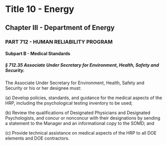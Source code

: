 
# Title 10 - Energy
## Chapter III - Department of Energy
### PART 712 - HUMAN RELIABILITY PROGRAM
#### Subpart B - Medical Standards
##### § 712.35 Associate Under Secretary for Environment, Health, Safety and Security.

The Associate Under Secretary for Environment, Health, Safety and Security or his or her designee must:

(a) Develop policies, standards, and guidance for the medical aspects of the HRP, including the psychological testing inventory to be used;

(b) Review the qualifications of Designated Physicians and Designated Psychologists, and concur or nonconcur with their designations by sending a statement to the Manager and an informational copy to the SOMD; and

(c) Provide technical assistance on medical aspects of the HRP to all DOE elements and DOE contractors.
